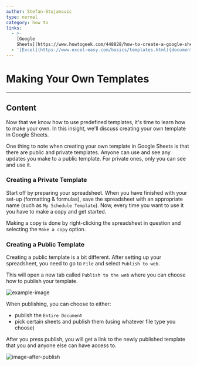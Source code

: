 ```yaml
---
author: Stefan-Stojanovic
type: normal
category: how to
links:
  - >-
    [Google
    Sheets](https://www.howtogeek.com/448828/how-to-create-a-google-sheets-template/){documentation}
  - '[Excel](https://www.excel-easy.com/basics/templates.html){documentation}'
---
```


# Making Your Own Templates


---

## Content

Now that we know how to use predefined templates, it's time to learn how to make your own. In this insight, we'll discuss creating your own template in Google Sheets.

One thing to note when creating your own template in Google Sheets is that there are public and private templates. Anyone can use and see any updates you make to a public template. For private ones, only you can see and use it.

### Creating a Private Template

Start off by preparing your spreadsheet. When you have finished with your set-up (formatting & formulas), save the spreadsheet with an appropriate name (such as `My Schedule Template`). Now, every time you want to use it you have to make a copy and get started.

Making a copy is done by right-clicking the spreadsheet in question and selecting the `Make a copy` option.

### Creating a Public Template

Creating a public template is a bit different. After setting up your spreadsheet, you need to go to `File` and select `Publish to web`.

This will open a new tab called `Publish to the web` where you can choose how to publish your template.

![example-image](https://img.enkipro.com/ab9004973498445974a3b430d5a43b91.png)

When publishing, you can choose to either:

- publish the `Entire Document`
- pick certain sheets and publish them (using whatever file type you choose)

After you press publish, you will get a link to the newly published template that you and anyone else can have access to.

![image-after-publish](https://img.enkipro.com/70e986140bc887b46c97499cde9ce6b3.png)
